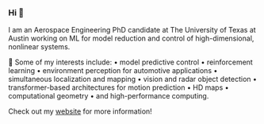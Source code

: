 ### Hi 👋


I am an Aerospace Engineering PhD candidate at The University of Texas at Austin working on ML for model reduction and control of high-dimensional, nonlinear systems. 

🔭 Some of my interests include: • model predictive control • reinforcement learning • environment perception for automotive applications • simultaneous localization and mapping • vision and radar object detection • transformer-based architectures for motion prediction • HD maps • computational geometry • and high-performance computing.

Check out my [website](https://alextsolovikos.github.io) for more information!
